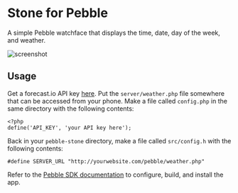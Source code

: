# Stone for Pebble

A simple Pebble watchface that displays the time, date, day of the week, and weather.

![screenshot](https://github.com/scizzorz/pebble-stone/blob/master/screenshot.png)

## Usage

Get a forecast.io API key [here](https://developer.forecast.io/register). Put the `server/weather.php` file somewhere that can be accessed from your phone. Make a file called `config.php` in the same directory with the following contents:

	<?php
	define('API_KEY', 'your API key here');

Back in your `pebble-stone` directory, make a file called `src/config.h` with the following contents:

	#define SERVER_URL "http://yourwebsite.com/pebble/weather.php"

Refer to the [Pebble SDK documentation](http://developer.getpebble.com/1/GettingStarted/UsingExamples) to configure, build, and install the app.
